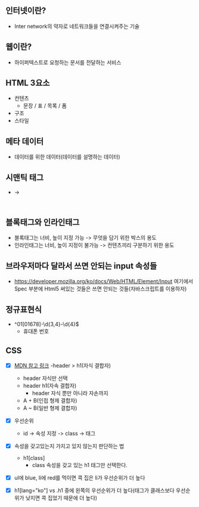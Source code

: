 ## 인터넷이란?
- Inter network의 약자로 네트워크들을 연결시켜주는 기술

## 웹이란?
- 하이퍼텍스트로 요청하는 문서를 전달하는 서비스

## HTML 3요소
- 컨텐츠
  - 문장 / 표 / 목록 / 폼
- 구조
- 스타일

## 메타 데이터
- 데이터를 위한 데이터(데이터를 설명하는 데이터)

## 시맨틱 태그
- <div id="header"></div> -> <header></header>

## 블록태그와 인라인태그
  - 블록태그는 너비, 높이 지정 가능 -> 무엇을 담기 위한 박스의 용도
  - 인라인태그는 너비, 높이 지정이 불가능 -> 컨텐츠끼리 구분하기 위한 용도
  
## 브라우저마다 달라서 쓰면 안되는 input 속성들
- https://developer.mozilla.org/ko/docs/Web/HTML/Element/Input 여기에서 Spec 부분에 Html5 써있는 것들은 쓰면 안되는 것들(자바스크립트를 이용하자)

## 정규표현식
- ^01[01678]-\d{3,4}-\d{4}$ 
  - 휴대폰 번호 

## CSS
- [x] [MDN 참고 링크](https://developer.mozilla.org/ko/docs/Web/CSS/Reference)
  -header > h1(자식 결합자)
    - header 자식만 선택
  - header h1(자속 결합자)
    - header 자식 뿐만 아니라 자손까지
  - A + B(인접 형제 결합자)
  - A ~ B(일반 형제 결합자)

- [x] 우선순위
  - id -> 속성 지정 -> class -> 태그
- [x] 속성을 갖고있는지 가지고 있지 않는지 판단하는 법
  - h1[class]
    - class 속성을 갖고 있는 h1 태그만 선택한다.
- [x] ul에 blue, li에 red를 먹이면 콕 집은 li가 우선순위가 더 높다
- [x] h1[lang="ko"] vs .h1 중에 왼쪽의 우선순위가 더 높다(태그가 클래스보다 우선순위가 낮지면 콕 집었기 때문에 더 높다)
